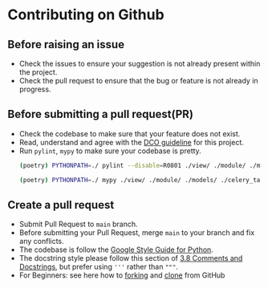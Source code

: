 # Contributing on Github

## Before raising an issue

- Check the issues to ensure your suggestion is not already present within the project.
- Check the pull request to ensure that the bug or feature is not already in progress.

## Before submitting a pull request(PR)
- Check the codebase to make sure that your feature does not exist.
- Read, understand and agree with the [DCO guideline](dco.md) for this project.
- Run `pylint`, `mypy` to make sure your codebase is pretty.
    ``` sh
    (poetry) PYTHONPATH=./ pylint --disable=R0801 ./view/ ./module/ ./models/ ./celery_task/ ./structs/ ./api/ ./main.py
    ```
    ``` sh
    (poetry) PYTHONPATH=./ mypy ./view/ ./module/ ./models/ ./celery_task/ ./structs/ ./api/ ./main.py
    ```

## Create a pull request
- Submit Pull Request to `main` branch.
- Before submitting your Pull Request, merge `main` to your branch and fix any conflicts.
- The codebase is follow the [Google Style Guide for Python](https://google.github.io/styleguide/pyguide.html).
- The docstring style please follow this section of
  [3.8 Comments and Docstrings](https://google.github.io/styleguide/pyguide.html#s3.8-comments-and-docstrings),
  but prefer using `'''` rather than `"""`.
- For Beginners: see here how to
  [forking](https://docs.github.com/en/get-started/quickstart/fork-a-repo) and
  [clone](https://docs.github.com/en/repositories/creating-and-managing-repositories/cloning-a-repository) from GitHub
